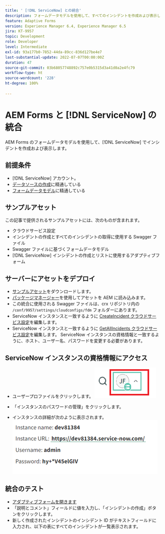 ```yaml
---
title: ' [!DNL ServiceNow] との統合'
description: フォームデータモデルを使用して、すべてのインシデントを作成および表示します。
feature: Adaptive Forms
version: Experience Manager 6.4, Experience Manager 6.5
jira: KT-9957
topic: Development
role: Developer
level: Intermediate
exl-id: 93a177b0-7852-44da-89cc-836d127be4e7
last-substantial-update: 2022-07-07T00:00:00Z
duration: 47
source-git-commit: 03b68057748892c757e0b5315d3a41d0a2e4fc79
workflow-type: ht
source-wordcount: '228'
ht-degree: 100%

---
```


# AEM Forms と [!DNL ServiceNow] の統合

AEM Forms のフォームデータモデルを使用して、[!DNL ServiceNow] でインシデントを作成および表示します。

## 前提条件

* [!DNL ServiceNow] アカウント。
* [データソースの作成](https://experienceleague.adobe.com/docs/experience-manager-learn/forms/ic-web-channel-tutorial/parttwo.html?lang=ja)に精通している
* [フォームデータモデル](https://experienceleague.adobe.com/docs/experience-manager-65/forms/form-data-model/create-form-data-models.html?lang=ja)に精通している

## サンプルアセット

この記事で提供されるサンプルアセットには、次のものが含まれます。

* クラウドサービス設定
* インシデントの作成とすべてのインシデントの取得に使用する Swagger ファイル
* Swagger ファイルに基づくフォームデータモデル
* [!DNL ServiceNow] インシデントの作成とリストに使用するアダプティブフォーム

## サーバーにアセットをデプロイ

* [サンプルアセット](assets/service-now.zip)をダウンロードします。
* [パッケージマネージャー](http://localhost:4502/crx/packmgr/index.jsp)を使用してアセットを AEM に読み込みます。
* この統合に使用される Swagger ファイルは、crx リポジトリ内の ```/conf/9957/settings/cloudconfigs/fdm``` フォルダーにあります。
* ServiceNow インスタンスと一致するように [CreateIncident クラウドサービス設定](http://localhost:4502/mnt/overlay/fd/fdm/gui/components/admin/fdmcloudservice/properties.html?item=%2Fconf%2F9957%2Fsettings%2Fcloudconfigs%2Ffdm%2Fcreateincident)を編集します。
* ServiceNow インスタンスと一致するように [GetAllIncidents クラウドサービス設定](http://localhost:4502/mnt/overlay/fd/fdm/gui/components/admin/fdmcloudservice/properties.html?item=%2Fconf%2F9957%2Fsettings%2Fcloudconfigs%2Ffdm%2Fgetallincidents)を編集します。 ServiceNow インスタンスの資格情報と一致するように、ホスト、ユーザー名、パスワードを変更する必要があります。

## ServiceNow インスタンスの資格情報にアクセス

* ユーザープロファイルをクリックします。
  ![ユーザープロファイルをクリックします](assets/snow-1.png)

* 「インスタンスのパスワードの管理」をクリックします。
* インスタンスの詳細が次のように表示されます。
  ![インスタンスの詳細](assets/snow-3.png)

## 統合のテスト

* [アダプティブフォームを開きます](http://localhost:4502/content/dam/formsanddocuments/create-incident-in-service-now/jcr:content?wcmmode=disabled)
* 「説明とコメント」フィールドに値を入力し、「インシデントの作成」ボタンをクリックします。
* 新しく作成されたインシデントのインシデント ID がテキストフィールドに入力され、以下の表にすべてのインシデントが一覧表示されます。
